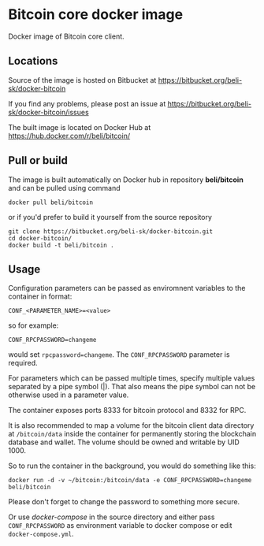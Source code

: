 Bitcoin core docker image
=========================

Docker image of Bitcoin core client.


Locations
---------

Source of the image is hosted on Bitbucket at
https://bitbucket.org/beli-sk/docker-bitcoin

If you find any problems, please post an issue at
https://bitbucket.org/beli-sk/docker-bitcoin/issues

The built image is located on Docker Hub at
https://hub.docker.com/r/beli/bitcoin/


Pull or build
-------------

The image is built automatically on Docker hub in repository **beli/bitcoin**
and can be pulled using command

    docker pull beli/bitcoin

or if you'd prefer to build it yourself from the source repository

    git clone https://bitbucket.org/beli-sk/docker-bitcoin.git
    cd docker-bitcoin/
    docker build -t beli/bitcoin .



Usage
-----

Configuration parameters can be passed as enviromnent variables to
the container in format:

    CONF_<PARAMETER_NAME>=<value>

so for example:

    CONF_RPCPASSWORD=changeme

would set `rpcpassword=changeme`. The `CONF_RPCPASSWORD` parameter is required.

For parameters which can be passed multiple times, specify multiple values
separated by a pipe symbol (|). That also means the pipe symbol can not be
otherwise used in a parameter value.

The container exposes ports 8333 for bitcoin protocol and 8332 for RPC.

It is also recommended to map a volume for the bitcoin client data directory
at `/bitcoin/data` inside the container for permanently storing the blockchain
database and wallet. The volume should be owned and writable by UID 1000.

So to run the container in the background, you would do something like this:

    docker run -d -v ~/bitcoin:/bitcoin/data -e CONF_RPCPASSWORD=changeme beli/bitcoin

Please don't forget to change the password to something more secure.

Or use *docker-compose* in the source directory and either pass `CONF_RPCPASSWORD`
as environment variable to docker compose or edit `docker-compose.yml`.

